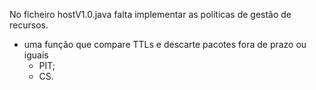 No ficheiro hostV1.0.java falta implementar as políticas de gestão de recursos.
  - uma função que compare TTLs e descarte pacotes fora de prazo ou iguais
    - PIT;
    - CS.
